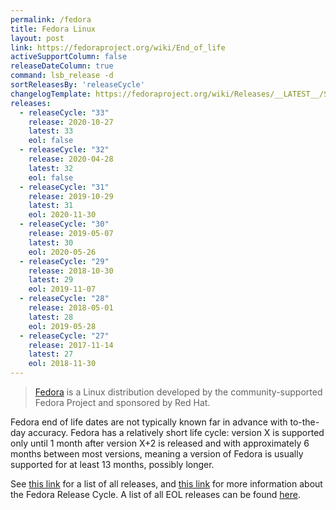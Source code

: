 ```yaml
---
permalink: /fedora
title: Fedora Linux
layout: post
link: https://fedoraproject.org/wiki/End_of_life
activeSupportColumn: false
releaseDateColumn: true
command: lsb_release -d
sortReleasesBy: 'releaseCycle'
changelogTemplate: https://fedoraproject.org/wiki/Releases/__LATEST__/Schedule
releases:
  - releaseCycle: "33"
    release: 2020-10-27
    latest: 33
    eol: false
  - releaseCycle: "32"
    release: 2020-04-28
    latest: 32
    eol: false
  - releaseCycle: "31"
    release: 2019-10-29
    latest: 31
    eol: 2020-11-30
  - releaseCycle: "30"
    release: 2019-05-07
    latest: 30
    eol: 2020-05-26
  - releaseCycle: "29"
    release: 2018-10-30
    latest: 29
    eol: 2019-11-07
  - releaseCycle: "28"
    release: 2018-05-01
    latest: 28
    eol: 2019-05-28
  - releaseCycle: "27"
    release: 2017-11-14
    latest: 27
    eol: 2018-11-30
---
```


> [Fedora](https://getfedora.org/) is a Linux distribution developed by the community-supported Fedora Project and sponsored by Red Hat.

Fedora end of life dates are not typically known far in advance with to-the-day accuracy. Fedora has a relatively short life cycle: version X is supported only until 1 month after version X+2 is released and with approximately 6 months between most versions, meaning a version of Fedora is usually supported for at least 13 months, possibly longer.

See [this link](https://fedoraproject.org/wiki/Releases) for a list of all releases, and [this link](https://fedoraproject.org/wiki/Fedora_Release_Life_Cycle) for more information about the Fedora Release Cycle. A list of all EOL releases can be found [here](https://fedoraproject.org/wiki/End_of_life).

